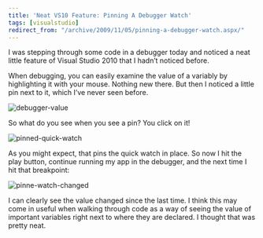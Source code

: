 ```yaml
---
title: 'Neat VS10 Feature: Pinning A Debugger Watch'
tags: [visualstudio]
redirect_from: "/archive/2009/11/05/pinning-a-debugger-watch.aspx/"
---
```


I was stepping through some code in a debugger today and noticed a neat
little feature of Visual Studio 2010 that I hadn’t noticed before.

When debugging, you can easily examine the value of a variably by
highlighting it with your mouse. Nothing new there. But then I noticed a
little pin next to it, which I’ve never seen before.

![debugger-value](https://haacked.com/assets/images/haacked_com/WindowsLiveWriter/NeatVS10FeaturePinningADebuggerWatch_EB08/debugger-value_3.png "debugger-value")

So what do you see when you see a pin? You click on it!

![pinned-quick-watch](https://haacked.com/assets/images/haacked_com/WindowsLiveWriter/NeatVS10FeaturePinningADebuggerWatch_EB08/pinned-quick-watch_3.png "pinned-quick-watch")

As you might expect, that pins the quick watch in place. So now I hit
the play button, continue running my app in the debugger, and the next
time I hit that breakpoint:

![pinne-watch-changed](https://haacked.com/assets/images/haacked_com/WindowsLiveWriter/NeatVS10FeaturePinningADebuggerWatch_EB08/pinne-watch-changed_3.png "pinne-watch-changed")

I can clearly see the value changed since the last time. I think this
may come in useful when walking through code as a way of seeing the
value of important variables right next to where they are declared. I
thought that was pretty neat.

